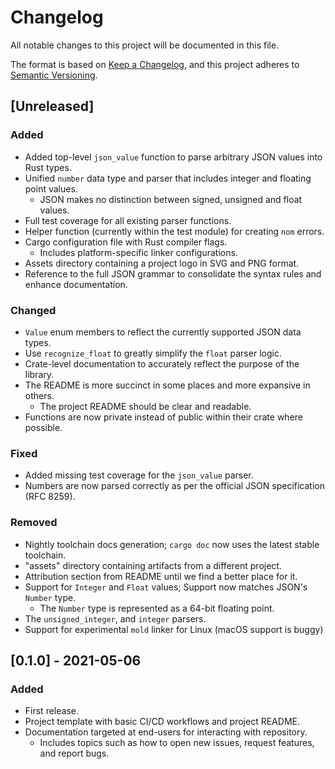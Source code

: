 # Changelog

All notable changes to this project will be documented in this file.

The format is based on [Keep a Changelog](https://keepachangelog.com/en/1.1.0/),
and this project adheres to [Semantic Versioning](https://semver.org/spec/v2.0.0.html).

## [Unreleased]

### Added

- Added top-level `json_value` function to parse arbitrary JSON values into Rust types.
- Unified `number` data type and parser that includes integer and floating point values.
    - JSON makes no distinction between signed, unsigned and float values.
- Full test coverage for all existing parser functions.
- Helper function (currently within the test module) for creating `nom` errors.
- Cargo configuration file with Rust compiler flags.
    - Includes platform-specific linker configurations.
- Assets directory containing a project logo in SVG and PNG format.
- Reference to the full JSON grammar to consolidate the syntax rules and enhance documentation.

### Changed

- `Value` enum members to reflect the currently supported JSON data types.
- Use `recognize_float` to greatly simplify the `float` parser logic.
- Crate-level documentation to accurately reflect the purpose of the library.
- The README is more succinct in some places and more expansive in others.
    - The project README should be clear and readable.
- Functions are now private instead of public within their crate where possible.

### Fixed

- Added missing test coverage for the `json_value` parser.
- Numbers are now parsed correctly as per the official JSON specification (RFC 8259).

### Removed

- Nightly toolchain docs generation; `cargo doc` now uses the latest stable toolchain.
- "assets" directory containing artifacts from a different project.
- Attribution section from README until we find a better place for it.
- Support for `Integer` and `Float` values; Support now matches JSON's `Number` type.
    - The `Number` type is represented as a 64-bit floating point.
- The `unsigned_integer`, and `integer` parsers.
- Support for experimental `mold` linker for Linux (macOS support is buggy)

## [0.1.0] - 2021-05-06

### Added

- First release.
- Project template with basic CI/CD workflows and project README.
- Documentation targeted at end-users for interacting with repository.
    - Includes topics such as how to open new issues, request features, and report bugs.

<!-- Types of changes -->
<!--
- Added:        for new features
- Changed:      for changes in existing functionality
- Deprecated:   for soon-to-be removed features
- Removed:      for now removed features
- Fixed:        for any bug fixes
- Security:     in case of vulnerabilities
-->
